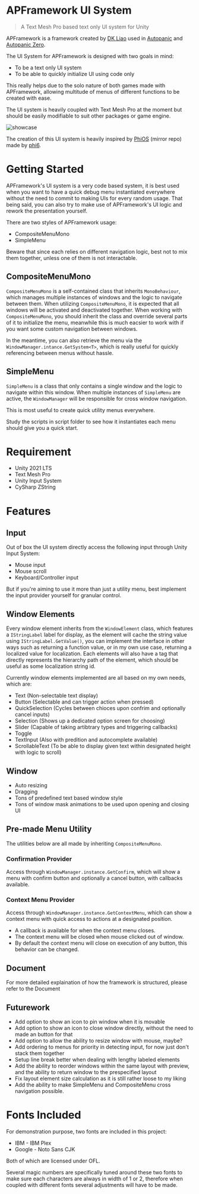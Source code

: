# APFramework UI System

> A Text Mesh Pro based text only UI system for Unity

APFramework is a framework created by [DK Liao](https://twitter.com/RandomDevDK) used in [Autopanic](https://store.steampowered.com/app/1274830) and [Autopanic Zero](https://store.steampowered.com/app/1423670).

The UI System for APFramework is designed with two goals in mind:

- To be a text only UI system
- To be able to quickly initialize UI using code only

This really helps due to the solo nature of both games made with APFramework, allowing multitude of menus of different functions to be created with ease.

The UI system is heavily coupled with Text Mesh Pro at the moment but should be easily modifiable to suit other packages or game engine.

![showcase](https://blog.chosenconcept.dev/images/posts/autopanic-devlog/0007/3.gif)

The creation of this UI system is heavily inspired by [PhiOS](https://github.com/pblca/PhiOS) (mirror repo) made by [phi6](https://twitter.com/phi6).

# Getting Started

APFramework's UI system is a very code based system, it is best used when you want to have a quick debug menu instantiated everywhere without the need to commit to making UIs for every random usage. That being said, you can also try to make use of APFramework's UI logic and rework the presentation yourself.

There are two styles of APFramework usage:

- CompositeMenuMono
- SimpleMenu

Beware that since each relies on different navigation logic, best not to mix them together, unless one of them is not interactable.

## CompositeMenuMono

`CompositeMenuMono` is a self-contained class that inherits `MonoBehaviour`, which manages multiple instances of windows and the logic to navigate between them. When utilizing `CompositeMenuMono`, it is expected that all windows will be activated and deactivated together. When working with `CompositeMenuMono`, you should inherit the class and override several parts of it to initialize the menu, meanwhile this is much eacsier to work with if you want some custom navigation between windows.

In the meantime, you can also retrieve the menu via the `WindowManager.intance.GetSystem<T>`, which is really useful for quickly referencing between menus without hassle.

## SimpleMenu

`SimpleMenu` is a class that only contains a single window and the logic to navigate within this window. When multiple instances of `SimpleMenu` are active, the `WindowManager` will be responsible for cross window navigation.

This is most useful to create quick utility menus everywhere.

Study the scripts in script folder to see how it instantiates each menu should give you a quick start.

# Requirement

- Unity 2021 LTS
- Text Mesh Pro
- Unity Input System
- CySharp ZString

# Features

## Input

Out of box the UI system directly access the following input through Unity Input System:

- Mouse input
- Mouse scroll
- Keyboard/Controller input

But if you're aiming to use it more than just a utility menu, best implement the input provider yourself for granular control.

## Window Elements

Every window element inherits from the `WindowElement` class, which features a `IStringLabel` label for display, as the element will cache the string value using `IStringLabel.GetValue()`, you can implement the interface in other ways such as returning a function value, or in my own use case, returning a localized value for localization. Each elements will also have a tag that directly represents the hierarchy path of the element, which should be useful as some localization string id.

Currently window elements implemented are all based on my own needs, which are:

- Text (Non-selectable text display)
- Button (Selectable and can trigger action when pressed)
- QuickSelection (Cycles between chioces upon confrim and optionally cancel inputs)
- Selection (Shows up a dedicated option screen for choosing)
- Slider (Capable of taking artibtrary types and triggering callbacks)
- Toggle
- TextInput (Also with predition and autocomplete available)
- ScrollableText (To be able to display given text within designated height with logic to scroll)

## Window

- Auto resizing
- Dragging
- Tons of predefined text based window style
- Tons of window mask animations to be used upon opening and closing UI

## Pre-made Menu Utility

The utilities below are all made by inheriting `CompositeMenuMono`.

### Confirmation Provider

Access through `WindowManager.instance.GetConfirm`, which will show a menu with confirm button and optionally a cancel button, with callbacks available.

### Context Menu Provider

Access through `WindowManager.instance.GetContextMenu`, which can show a context menu with quick access to actions at a designated position.

- A callback is available for when the context menu closes.
- The context menu will be closed when mouse clicked out of window.
- By default the context menu will close on execution of any button, this behavior can be changed.

## Document

For more detailed explaination of how the framework is structured, please refer to the Document

## Futurework

- Add option to show an icon to pin window when it is movable
- Add option to show an icon to close window directly, without the need to made an button for that
- Add option to allow the ability to resize window with mouse, maybe?
- Add ordering to menus for priority in detecting input, for now just don't stack them together
- Setup line break better when dealing with lengthy labeled elements
- Add the ability to reorder windows within the same layout with preview, and the ability to return window to the prespecified layout
- Fix layout element size calculation as it is still rather loose to my liking
- Add the ability to make SimpleMenu and CompositeMenu cross navigation possible.

# Fonts Included

For demonstration purpose, two fonts are included in this project:

- IBM - IBM Plex
- Google - Noto Sans CJK

Both of which are licensed under OFL.

Several magic numbers are specifically tuned around these two fonts to make sure each characters are always in width of 1 or 2, therefore when coupled with different fonts several adjustments will have to be made.